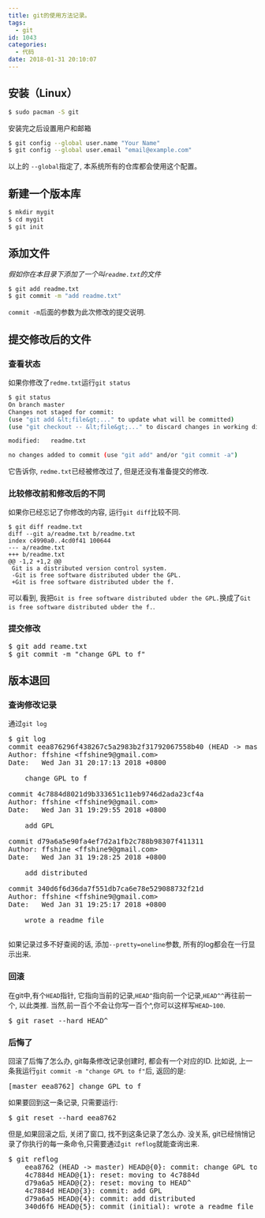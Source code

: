 ```yaml
---
title: git的使用方法记录。
tags:
  - git
id: 1043
categories:
  - 代码
date: 2018-01-31 20:10:07
---
```


## 安装（Linux）
```bash
$ sudo pacman -S git
```
安装完之后设置用户和邮箱
```bash
$ git config --global user.name "Your Name"
$ git config --global user.email "email@example.com"
```

以上的 `--global`指定了, 本系统所有的仓库都会使用这个配置。

## 新建一个版本库
```bash
$ mkdir mygit
$ cd mygit
$ git init
```

## 添加文件

_假如你在本目录下添加了一个叫`readme.txt`的文件_

```bash
$ git add readme.txt
$ git commit -m "add readme.txt"
```

`commit -m`后面的参数为此次修改的提交说明.

## 提交修改后的文件

### 查看状态

如果你修改了`redme.txt`运行`git status`

```bash
$ git status
On branch master
Changes not staged for commit:
(use "git add &lt;file&gt;..." to update what will be committed)
(use "git checkout -- &lt;file&gt;..." to discard changes in working directory)

modified:   readme.txt

no changes added to commit (use "git add" and/or "git commit -a")
```

它告诉你, `redme.txt`已经被修改过了, 但是还没有准备提交的修改.

### 比较修改前和修改后的不同

如果你已经忘记了你修改的内容, 运行`git diff`比较不同.

```git
$ git diff readme.txt
diff --git a/readme.txt b/readme.txt
index c4990a0..4cd0f41 100644
--- a/readme.txt
+++ b/readme.txt
@@ -1,2 +1,2 @@
 Git is a distributed version control system.
 -Git is free software distributed ubder the GPL.
 +Git is free software distributed ubder the f.
```

可以看到, 我把`Git is free software distributed ubder the GPL.`换成了`Git is free software distributed ubder the f.`.

### 提交修改

<pre class="line-numbers prism-highlight" data-start="1">$ git add reame.txt
$ git commit -m "change GPL to f"
</pre>

## 版本退回

### 查询修改记录

通过`git log`

<pre class="line-numbers prism-highlight" data-start="1">$ git log
commit eea876296f438267c5a2983b2f31792067558b40 (HEAD -&gt; master)
Author: ffshine &lt;ffshine9@gmail.com&gt;
Date:   Wed Jan 31 20:17:13 2018 +0800

    change GPL to f

commit 4c7884d8021d9b333651c11eb9746d2ada23cf4a
Author: ffshine &lt;ffshine9@gmail.com&gt;
Date:   Wed Jan 31 19:29:55 2018 +0800

    add GPL

commit d79a6a5e90fa4ef7d2a1fb2c788b98307f411311
Author: ffshine &lt;ffshine9@gmail.com&gt;
Date:   Wed Jan 31 19:28:25 2018 +0800

    add distributed

commit 340d6f6d36da7f551db7ca6e78e529088732f21d
Author: ffshine &lt;ffshine9@gmail.com&gt;
Date:   Wed Jan 31 19:25:17 2018 +0800

    wrote a readme file

</pre>

如果记录过多不好查阅的话, 添加`--pretty=oneline`参数, 所有的log都会在一行显示出来.

### 回滚

在git中,有个`HEAD`指针, 它指向当前的记录,`HEAD^`指向前一个记录,`HEAD^^`再往前一个, 以此类推. 当然,前一百个不会让你写一百个^,你可以这样写`HEAD~100`.

<pre class="line-numbers prism-highlight" data-start="1">$ git raset --hard HEAD^
</pre>

### 后悔了

回滚了后悔了怎么办, git每条修改记录创建时, 都会有一个对应的ID. 比如说, 上一条我运行`git commit -m "change GPL to f"`后, 返回的是:

<pre class="line-numbers prism-highlight" data-start="1">[master eea8762] change GPL to f
</pre>

如果要回到这一条记录, 只需要运行:

<pre class="line-numbers prism-highlight" data-start="1">$ git reset --hard eea8762
</pre>

但是,如果回滚之后, 关闭了窗口, 找不到这条记录了怎么办. 没关系, git已经悄悄记录了你执行的每一条命令,只需要通过`git reflog`就能查询出来.

<pre class="line-numbers prism-highlight" data-start="1">$ git reflog
    eea8762 (HEAD -&gt; master) HEAD@{0}: commit: change GPL to f
    4c7884d HEAD@{1}: reset: moving to 4c7884d
    d79a6a5 HEAD@{2}: reset: moving to HEAD^
    4c7884d HEAD@{3}: commit: add GPL
    d79a6a5 HEAD@{4}: commit: add distributed
    340d6f6 HEAD@{5}: commit (initial): wrote a readme file
</pre>